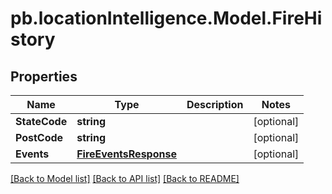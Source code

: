 # pb.locationIntelligence.Model.FireHistory
## Properties

Name | Type | Description | Notes
------------ | ------------- | ------------- | -------------
**StateCode** | **string** |  | [optional] 
**PostCode** | **string** |  | [optional] 
**Events** | [**FireEventsResponse**](FireEventsResponse.md) |  | [optional] 

[[Back to Model list]](../README.md#documentation-for-models) [[Back to API list]](../README.md#documentation-for-api-endpoints) [[Back to README]](../README.md)


